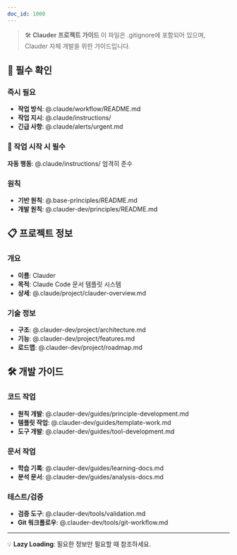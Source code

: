 ```yaml
---
doc_id: 1000
---
```


> 🛠️ **Clauder 프로젝트 가이드**
> 이 파일은 .gitignore에 포함되어 있으며, Clauder 자체 개발을 위한 가이드입니다.

## 🔴 필수 확인

### 즉시 필요
- **작업 방식**: @.claude/workflow/README.md
- **작업 지시**: @.claude/instructions/
- **긴급 사항**: @.claude/alerts/urgent.md

### 🚨 작업 시작 시 필수
**자동 행동**: @.claude/instructions/ 엄격히 준수

### 원칙
- **기반 원칙**: @.base-principles/README.md
- **개발 원칙**: @.clauder-dev/principles/README.md

## 📋 프로젝트 정보

### 개요
- **이름**: Clauder
- **목적**: Claude Code 문서 템플릿 시스템
- **상세**: @.claude/project/clauder-overview.md

### 기술 정보
- **구조**: @.clauder-dev/project/architecture.md
- **기능**: @.clauder-dev/project/features.md
- **로드맵**: @.clauder-dev/project/roadmap.md

## 🛠️ 개발 가이드

### 코드 작업
- **원칙 개발**: @.clauder-dev/guides/principle-development.md
- **템플릿 작업**: @.clauder-dev/guides/template-work.md
- **도구 개발**: @.clauder-dev/guides/tool-development.md

### 문서 작업
- **학습 기록**: @.clauder-dev/guides/learning-docs.md
- **분석 문서**: @.clauder-dev/guides/analysis-docs.md

### 테스트/검증
- **검증 도구**: @.clauder-dev/tools/validation.md
- **Git 워크플로우**: @.clauder-dev/tools/git-workflow.md

---

💡 **Lazy Loading**: 필요한 정보만 필요할 때 참조하세요.
